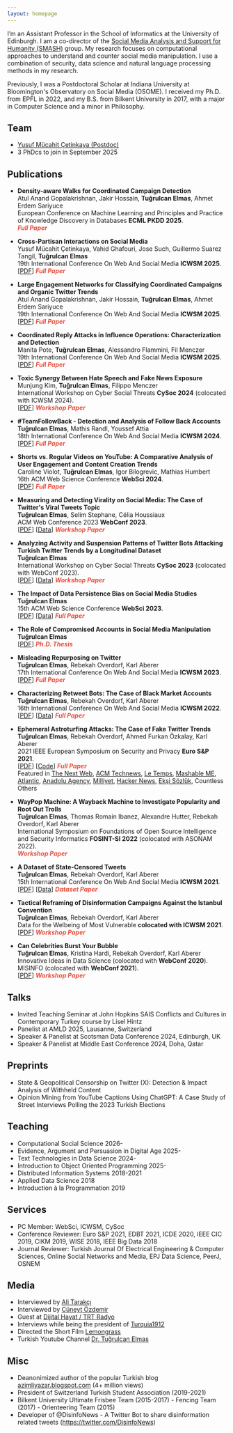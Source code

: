 ```yaml
---
layout: homepage
---
```


I’m an Assistant Professor in the School of Informatics at the University of Edinburgh. I am a co-director of the [Social Media Analysis and Support for Humanity (SMASH)](https://smash.inf.ed.ac.uk) group. My research focuses on computational approaches to understand and counter social media manipulation. I use a combination of security, data science and natural language processing methods in my research.

Previously, I was a Postdoctoral Scholar at Indiana University at Bloomington's Observatory on Social Media (OSOME). I received my Ph.D. from EPFL in 2022, and my B.S. from Bilkent University in 2017, with a major in Computer Science and a minor in Philosophy.

## Team
- [Yusuf Mücahit Çetinkaya (Postdoc)](https://www.linkedin.com/in/yusuf-mücahit-çetinkaya-767b2774/)
- 3 PhDcs to join in September 2025
  
## Publications

- **Density-aware Walks for Coordinated Campaign Detection**
  <br>
  Atul Anand Gopalakrishnan, Jakir Hossain, **Tuğrulcan Elmas**, Ahmet Erdem Sariyuce
  <br>
  European Conference on Machine Learning and Principles and Practice of Knowledge Discovery in Databases **ECML PKDD 2025**.
  <br>
  <strong><i style="color:#e74d3c">Full Paper</i></strong>

- **Cross-Partisan Interactions on Social Media**
  <br>
  Yusuf Mücahit Çetinkaya, Vahid Ghafouri, Jose Such, Guillermo Suarez Tangil, **Tuğrulcan Elmas**
  <br>
  19th International Conference On Web And Social Media **ICWSM 2025**.
  <br>
  [[PDF](https://arxiv.org/abs/2504.09376)] <strong><i style="color:#e74d3c">Full Paper</i></strong>

- **Large Engagement Networks for Classifying Coordinated Campaigns and Organic Twitter Trends**
  <br>
  Atul Anand Gopalakrishnan, Jakir Hossain, **Tuğrulcan Elmas**, Ahmet Erdem Sariyuce
  <br>
  19th International Conference On Web And Social Media **ICWSM 2025**.
  <br>
  [[PDF](https://arxiv.org/abs/2503.00599)] <strong><i style="color:#e74d3c">Full Paper</i></strong>

- **Coordinated Reply Attacks in Influence Operations: Characterization and Detection**
  <br>
  Manita Pote, **Tuğrulcan Elmas**, Alessandro Flammini, Fil Menczer
  <br>
  19th International Conference On Web And Social Media **ICWSM 2025**.
  <br>
  [[PDF](https://arxiv.org/abs/2410.19272)] <strong><i style="color:#e74d3c">Full Paper</i></strong>

- **Toxic Synergy Between Hate Speech and Fake News Exposure**
  <br>
  Munjung Kim, **Tuğrulcan Elmas**, Filippo Menczer
  <br>
  International Workshop on Cyber Social Threats **CySoc 2024** (colocated with ICWSM 2024).
  <br>
  [[PDF](https://arxiv.org/abs/2404.08110)] <strong><i style="color:#e74d3c">Workshop Paper</i></strong>

- **#TeamFollowBack - Detection and Analysis of Follow Back Accounts**
  <br>
  **Tuğrulcan Elmas**, Mathis Randl, Youssef Attia
  <br>
  18th International Conference On Web And Social Media **ICWSM 2024**.
  <br>
  [[PDF](https://arxiv.org/abs/2403.15856)] <strong><i style="color:#e74d3c">Full Paper</i></strong>

- **Shorts vs. Regular Videos on YouTube: A Comparative Analysis of User Engagement and Content Creation Trends**
  <br>
  Caroline Violot, **Tuğrulcan Elmas**, Igor Bilogrevic, Mathias Humbert
  <br>
  16th ACM Web Science Conference **WebSci 2024**.
  <br>
  [[PDF](https://arxiv.org/abs/2403.00454)] <strong><i style="color:#e74d3c">Full Paper</i></strong>

- **Measuring and Detecting Virality on Social Media: The Case of Twitter's Viral Tweets Topic**
  <br>
  **Tuğrulcan Elmas**, Selim Stephane, Célia Houssiaux
  <br>
  ACM Web Conference 2023 **WebConf 2023**.
  <br>
  [[PDF](https://arxiv.org/abs/2303.06120)] [[Data](https://github.com/tugrulz/ViralTweets)] <strong><i style="color:#e74d3c">Workshop Paper</i></strong>

- **Analyzing Activity and Suspension Patterns of Twitter Bots Attacking Turkish Twitter Trends by a Longitudinal Dataset**
  <br>
  **Tuğrulcan Elmas**
  <br>
  International Workshop on Cyber Social Threats **CySoc 2023** (colocated with WebConf 2023).
  <br>
  [[PDF](https://arxiv.org/abs/2304.07907)] [[Data](https://github.com/tugrulz/EphemeralAstroturfing)] <strong><i style="color:#e74d3c">Workshop Paper</i></strong>

- **The Impact of Data Persistence Bias on Social Media Studies**
  <br>
  **Tuğrulcan Elmas**
  <br>
  15th ACM Web Science Conference **WebSci 2023**.
  <br>
  [[PDF](https://arxiv.org/pdf/2303.00902)] [[Data](https://github.com/tugrulz/DataPersistenceBias)] <strong><i style="color:#e74d3c">Full Paper</i></strong>

- **The Role of Compromised Accounts in Social Media Manipulation**
  <br>
  **Tuğrulcan Elmas**
  <br>
  [[PDF](https://infoscience.epfl.ch/record/297318/files/EPFL_TH8991.pdf)] <strong><i style="color:#e74d3c">Ph.D. Thesis</i></strong>

- **Misleading Repurposing on Twitter**
  <br>
  **Tuğrulcan Elmas**, Rebekah Overdorf, Karl Aberer
  <br>
  17th International Conference On Web And Social Media **ICWSM 2023**.
  <br>
  [[PDF](https://arxiv.org/abs/2010.10600)] <strong><i style="color:#e74d3c">Full Paper</i></strong>

- **Characterizing Retweet Bots: The Case of Black Market Accounts**
  <br>
  **Tuğrulcan Elmas**, Rebekah Overdorf, Karl Aberer
  <br>
  16th International Conference On Web And Social Media **ICWSM 2022**.
  <br>
  [[PDF](https://arxiv.org/abs/2112.02366)] [[Data](https://github.com/tugrulz/RetweetBots)] <strong><i style="color:#e74d3c">Full Paper</i></strong>

- **Ephemeral Astroturfing Attacks: The Case of Fake Twitter Trends**
  <br>
  **Tuğrulcan Elmas**, Rebekah Overdorf, Ahmed Furkan Özkalay, Karl Aberer
  <br>
  2021 IEEE European Symposium on Security and Privacy **Euro S&P 2021**.
  <br>
  [[PDF](https://arxiv.org/pdf/1910.07783.pdf)] [[Code](https://github.com/tugrulz/EphemeralAstroturfing)] <strong><i style="color:#e74d3c">Full Paper</i></strong>
  <br>
  Featured in [The Next Web](https://thenextweb.com/news/twitter-trending-topics-algorithm-has-vulnerability-hackers-using-ephemeral-astroturfing-attacks), [ACM Technews](https://technews.acm.org/archives.cfm?fo=2021-06-jun/jun-04-2021.html), [Le Temps](https://www.letemps.ch/societe/une-etude-lepfl-indique-20-tendances-twitter-faussees-contenus-ephemeres), [Mashable ME](https://me.mashable.com/tech/14085/turkish-twitter-being-flooded-with-fake-trends-created-by-bots-that-manipulate-algorithms), [Atlantic](https://www.theatlantic.com/technology/archive/2021/09/twitter-should-abolish-trending-topics/620026/), [Anadolu Agency](https://www.aa.com.tr/en/world/half-of-twitter-trending-topics-in-turkey-found-to-be-fake/2269405), [Milliyet](https://www.milliyet.com.tr/yazarlar/savas-onemli/epfl-arastirmasina-gore-turkiye-twitter-gundeminde-yer-alan-trendlerin-yarisi-sahte-6525080), [Hacker News](https://news.ycombinator.com/item?id=27368214), [Ekşi Sözlük](https://eksisozluk.com/2-haziran-2021-twitter-manipulasyon-ifsasi--6937655), Countless Others

- **WayPop Machine: A Wayback Machine to Investigate Popularity and Root Out Trolls**
  <br>
  **Tuğrulcan Elmas**, Thomas Romain Ibanez, Alexandre Hutter, Rebekah Overdorf, Karl Aberer
  <br>
  International Symposium on Foundations of Open Source Intelligence and Security Informatics **FOSINT-SI 2022** (colocated with ASONAM 2022).
  <br>
  <strong><i style="color:#e74d3c">Workshop Paper</i></strong>

- **A Dataset of State-Censored Tweets**
  <br>
  **Tuğrulcan Elmas**, Rebekah Overdorf, Karl Aberer
  <br>
  15th International Conference On Web And Social Media **ICWSM 2021**.
  <br>
  [[PDF](https://arxiv.org/pdf/2101.05919.pdf)] [[Data](https://zenodo.org/record/4439509)] <strong><i style="color:#e74d3c">Dataset Paper</i></strong>

- **Tactical Reframing of Disinformation Campaigns Against the Istanbul Convention**
  <br>
  **Tuğrulcan Elmas**, Rebekah Overdorf, Karl Aberer
  <br>
  Data for the Welbeing of Most Vulnerable **colocated with ICWSM 2021**.
  <br>
  [[PDF](https://arxiv.org/abs/2105.13398)] <strong><i style="color:#e74d3c">Workshop Paper</i></strong>

- **Can Celebrities Burst Your Bubble**
  <br>
  **Tuğrulcan Elmas**, Kristina Hardi, Rebekah Overdorf, Karl Aberer
  <br>
  Innovative Ideas in Data Science (colocated with **WebConf 2020**).
  <br>
  MISINFO (colocated with **WebConf 2021**).
  <br>
  [[PDF](https://arxiv.org/pdf/2003.06857.pdf)] <strong><i style="color:#e74d3c">Workshop Paper</i></strong>

## Talks
- Invited Teaching Seminar at John Hopkins SAIS Conflicts and Cultures in Contemporary Turkey course by Lisel Hintz
- Panelist at AMLD 2025, Lausanne, Switzerland
- Speaker & Panelist at Scotsman Data Conference 2024, Edinburgh, UK
- Speaker & Panelist at Middle East Conference 2024, Doha, Qatar

## Preprints
- State \& Geopolitical Censorship on Twitter (X): Detection \& Impact Analysis of Withheld Content
- Opinion Mining from YouTube Captions Using ChatGPT: A Case Study of Street Interviews Polling the 2023 Turkish Elections

## Teaching
- Computational Social Science 2026-
- Evidence, Argument and Persuasion in Digital Age 2025-
- Text Technologies in Data Science 2024-
- Introduction to Object Oriented Programming 2025-
- Distributed Information Systems 2018-2021
- Applied Data Science 2018
- Introduction à la Programmation 2019

## Services
- PC Member: WebSci, ICWSM, CySoc
- Conference Reviewer: Euro S&P 2021, EDBT 2021, ICDE 2020, IEEE CIC 2019, CIKM 2019, WISE 2018, IEEE Big Data 2018
- Journal Reviewer: Turkish Journal Of Electrical Engineering & Computer Sciences, Online Social Networks and Media, EPJ Data Science, PeerJ, OSNEM

## Media
- Interviewed by [Ali Tarakçı](https://www.youtube.com/watch?v=UDcsgBqcQQ0)
- Interviewed by [Cüneyt Özdemir](https://www.youtube.com/watch?v=mxb-6Vbzz-I)
- Guest at [Dijital Hayat / TRT Radyo](https://www.youtube.com/watch?v=enAC3C_Q-44)
- Interviews while being the president of [Turquia1912](https://www.youtube.com/watch?v=GyJOCltA1Ak&list=PLrrZ8PX0n3IxYN9PcEGmJnGn4nvZypC2-)
- Directed the Short Film [Lemongrass](https://www.youtube.com/watch?v=_vbw9gL60gA)
- Turkish Youtube Channel [Dr. Tuğrulcan Elmas](https://www.youtube.com/@tugrulcan)

## Misc
- Deanonimized author of the popular Turkish blog [azimliyazar.blogspot.com](https://azimliyazar.blogspot.com) (4+ million views)
- President of Switzerland Turkish Student Association (2019-2021)
- Bilkent University Ultimate Frisbee Team (2015-2017) - Fencing Team (2017) - Orienteering Team (2015)
- Developer of @DisinfoNews - A Twitter Bot to share disinformation related tweets (https://twitter.com/DisinfoNews)
